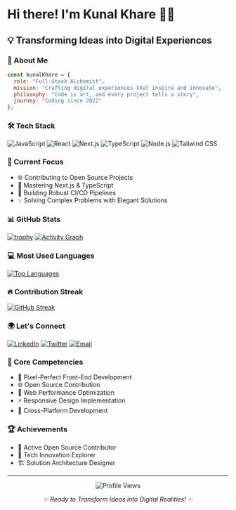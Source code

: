 # Hi there! I'm Kunal Khare 👋🚀

## 💡 Transforming Ideas into Digital Experiences

### 🌟 About Me
```javascript
const kunalKhare = {
  role: "Full-Stack Alchemist",
  mission: "Crafting digital experiences that inspire and innovate",
  philosophy: "Code is art, and every project tells a story",
  journey: "Coding since 2022"
};
```

### 🛠️ Tech Stack
![JavaScript](https://img.shields.io/badge/JavaScript-F7DF1E?style=for-the-badge&logo=javascript&logoColor=black)
![React](https://img.shields.io/badge/React-20232A?style=for-the-badge&logo=react&logoColor=61DAFB)
![Next.js](https://img.shields.io/badge/Next.js-000000?style=for-the-badge&logo=nextdotjs&logoColor=white)
![TypeScript](https://img.shields.io/badge/TypeScript-007ACC?style=for-the-badge&logo=typescript&logoColor=white)
![Node.js](https://img.shields.io/badge/Node.js-43853D?style=for-the-badge&logo=node.js&logoColor=white)
![Tailwind CSS](https://img.shields.io/badge/Tailwind_CSS-38B2AC?style=for-the-badge&logo=tailwind-css&logoColor=white)

### 🚀 Current Focus
- 🌐 Contributing to Open Source Projects
- 🧠 Mastering Next.js & TypeScript
- 🔧 Building Robust CI/CD Pipelines
- 💡 Solving Complex Problems with Elegant Solutions

### 📊 GitHub Stats
[![trophy](https://github-profile-trophy.vercel.app/?username=kunaldevxxx)](https://github.com/kunaldevxxx/github-profile-trophy)
[![Activity Graph](https://github-readme-activity-graph.vercel.app/graph?username=Kunaldevxxx)](https://github.com/kunaldevxxx/github-readme-activity-graph)
### 💻 Most Used Languages
[![Top Languages](https://github-readme-stats.vercel.app/api/top-langs/?username=kunaldevxxx&layout=compact&theme=radical&langs_count=8&card_width=445)](https://github.com/kunaldevxxx/github-readme-stats)

### 🔥 Contribution Streak
[![GitHub Streak](https://github-readme-streak-stats.herokuapp.com/?user=kunaldevxxx&theme=radical&date_format=M%20j%5B%2C%20Y%5D&dates=737373&ring=e2486d&fire=e2486d&stroke=00000000&currStreakNum=e2486d&currStreakLabel=e2486d&border=00000000)](https://git.io/streak-stats)

### 🌍 Let's Connect
[![LinkedIn](https://img.shields.io/badge/LinkedIn-0077B5?style=for-the-badge&logo=linkedin&logoColor=white)](https://www.linkedin.com/in/kunaldevxxx/)
[![Twitter](https://img.shields.io/badge/Twitter-1DA1F2?style=for-the-badge&logo=twitter&logoColor=white)](https://twitter.com/kunal_devxx)
[![Email](https://img.shields.io/badge/Email-D14836?style=for-the-badge&logo=gmail&logoColor=white)](mailto:KunalKhare2004@gmail.com)

### 💎 Core Competencies
- 🎨 Pixel-Perfect Front-End Development
- 🌐 Open Source Contribution
- 🚀 Web Performance Optimization
- ⚡ Responsive Design Implementation
- 📱 Cross-Platform Development

### 🏆 Achievements
- 🌟 Active Open Source Contributor
- 🔬 Tech Innovation Explorer
- 🏗️ Solution Architecture Designer

---

<p align="center">
  <img src="https://komarev.com/ghpvc/?username=kunaldevxxx&color=blueviolet&style=flat-square" alt="Profile Views" />
</p>

<p align="center">
  <i>✨ Ready to Transform Ideas into Digital Realities! ✨</i>
</p>
